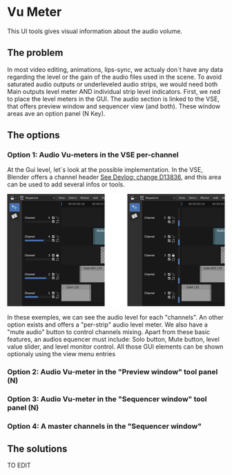 # Vu Meter

This UI tools gives visual information about the audio volume. 

## The problem
In most video editing, animations, lips-sync, we actualy don´t have any data regarding the level or the gain of the audio files used in the scene. To avoid saturated audio outputs or underleveled audio strips, we would need both Main outputs level meter AND individual strip level indicators.
First, we ned to place the level meters in the GUI. The audio section is linked to the VSE, that offers preview window and sequencer view (and both). These window areas ave an option panel (N Key).

## The options

### Option 1: Audio Vu-meters in the VSE per-channel

At the Gui level, let´s look at the possible implementation. In the VSE, Blender offers a channel header [See Devlog: change D13836](https://developer.blender.org/D13836), and this area can be used to add several infos or tools.

![image](https://github.com/KoreTeknology/Blender-3x-Audio-Research/blob/main/images/Audio_vse_channels.jpg)

In these exemples, we can see the audio level for each "channels". An other option exists and offers a "per-strip" audio level meter.
We also have a "mute audio" button to control channels mixing. Apart from these basic features, an audios equencer must include: Solo button, Mute button, level value slider, and level monitor control. All those GUI elements can be shown optionaly using the view menu entries

### Option 2: Audio Vu-meter in the "Preview window" tool panel (N)


### Option 3: Audio Vu-meter in the "Sequencer window" tool panel (N)


### Option 4: A master channels in the "Sequencer window"

## The solutions


TO EDIT
